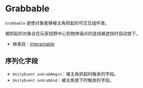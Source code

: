 # Grabbable

`Grabbable` 是使对象能够被主角抓起的可交互组件类。

被抓起的对象会在玩家视野中心到物体锚点的连线被遮挡时自动放下。

- 继承自：[Interactable](Interactable.md)

## 序列化字段

- `UnityEvent onGrabBegin`：被主角抓起时触发的字段。
- `UnityEvent onGrabEnd`：被主角放下时触发的字段。